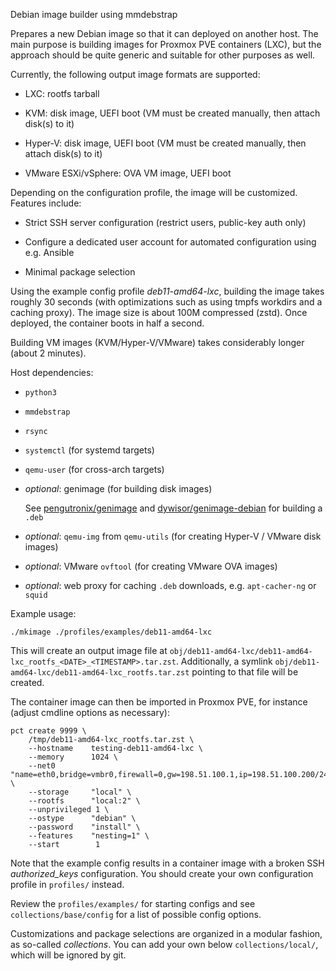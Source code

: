 Debian image builder using mmdebstrap

Prepares a new Debian image so that it can deployed on another host.
The main purpose is building images for Proxmox PVE containers (LXC),
but the approach should be quite generic and suitable for other purposes as well.

Currently, the following output image formats are supported:

  - LXC: rootfs tarball

  - KVM: disk image, UEFI boot
    (VM must be created manually, then attach disk(s) to it)

  - Hyper-V: disk image, UEFI boot
    (VM must be created manually, then attach disk(s) to it)

  - VMware ESXi/vSphere: OVA VM image, UEFI boot

Depending on the configuration profile, the image will be customized.
Features include:

  - Strict SSH server configuration
    (restrict users, public-key auth only)

  - Configure a dedicated user account for automated configuration
    using e.g. Ansible

  - Minimal package selection

Using the example config profile *deb11-amd64-lxc*,
building the image takes roughly 30 seconds
(with optimizations such as using tmpfs workdirs and a caching proxy).
The image size is about 100M compressed (zstd).
Once deployed, the container boots in half a second.

Building VM images (KVM/Hyper-V/VMware) takes considerably longer (about 2 minutes).


Host dependencies:

  - ``python3``
  - ``mmdebstrap``
  - ``rsync``
  - ``systemctl`` (for systemd targets)
  - ``qemu-user`` (for cross-arch targets)
  - *optional*: genimage (for building disk images)

    See [pengutronix/genimage](https://github.com/pengutronix/genimage)
    and [dywisor/genimage-debian](https://github.com/dywisor/genimage-debian/tree/debian/stable/debian) for building a ``.deb``
  - *optional*: ``qemu-img`` from ``qemu-utils``
    (for creating Hyper-V / VMware disk images)
  - *optional*: VMware ``ovftool`` (for creating VMware OVA images)
  - *optional*: web proxy for caching ``.deb`` downloads, e.g. ``apt-cacher-ng`` or ``squid``

Example usage:

```
./mkimage ./profiles/examples/deb11-amd64-lxc
```

This will create an output image file at
``obj/deb11-amd64-lxc/deb11-amd64-lxc_rootfs_<DATE>_<TIMESTAMP>.tar.zst``.
Additionally, a symlink ``obj/deb11-amd64-lxc/deb11-amd64-lxc_rootfs.tar.zst``
pointing to that file will be created.

The container image can then be imported in Proxmox PVE, for instance
(adjust cmdline options as necessary):

```
pct create 9999 \
    /tmp/deb11-amd64-lxc_rootfs.tar.zst \
    --hostname    testing-deb11-amd64-lxc \
    --memory      1024 \
    --net0        "name=eth0,bridge=vmbr0,firewall=0,gw=198.51.100.1,ip=198.51.100.200/24,tag=10,type=veth" \
    --storage     "local" \
    --rootfs      "local:2" \
    --unprivileged 1 \
    --ostype      "debian" \
    --password    "install" \
    --features    "nesting=1" \
    --start        1
```

Note that the example config results in a container image
with a broken SSH *authorized_keys* configuration.
You should create your own configuration profile in ``profiles/`` instead.

Review the ``profiles/examples/`` for starting configs
and see ``collections/base/config`` for a list of possible config options.

Customizations and package selections are organized in a modular fashion,
as so-called *collections*. You can add your own below ``collections/local/``,
which will be ignored by git.
